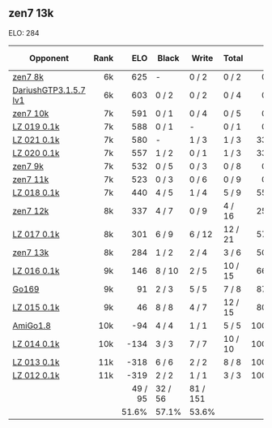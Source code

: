## zen7 13k ##

ELO: 284

Opponent | Rank | ELO | Black | Write | Total | Win rate
---------|-----:|----:|-------|-------|-------|-------:
[zen7 8k](zen7%208k.md) | 6k | 625 | - | 0 / 2 | 0 / 2 | 0.0%
[DariushGTP3.1.5.7 lv1](DariushGTP3.1.5.7%20lv1.md) | 6k | 603 | 0 / 2 | 0 / 2 | 0 / 4 | 0.0%
[zen7 10k](zen7%2010k.md) | 7k | 591 | 0 / 1 | 0 / 4 | 0 / 5 | 0.0%
[LZ 019 0.1k](LZ%20019%200.1k.md) | 7k | 588 | 0 / 1 | - | 0 / 1 | 0.0%
[LZ 021 0.1k](LZ%20021%200.1k.md) | 7k | 580 | - | 1 / 3 | 1 / 3 | 33.3%
[LZ 020 0.1k](LZ%20020%200.1k.md) | 7k | 557 | 1 / 2 | 0 / 1 | 1 / 3 | 33.3%
[zen7 9k](zen7%209k.md) | 7k | 532 | 0 / 5 | 0 / 3 | 0 / 8 | 0.0%
[zen7 11k](zen7%2011k.md) | 7k | 523 | 0 / 3 | 0 / 6 | 0 / 9 | 0.0%
[LZ 018 0.1k](LZ%20018%200.1k.md) | 7k | 440 | 4 / 5 | 1 / 4 | 5 / 9 | 55.6%
[zen7 12k](zen7%2012k.md) | 8k | 337 | 4 / 7 | 0 / 9 | 4 / 16 | 25.0%
[LZ 017 0.1k](LZ%20017%200.1k.md) | 8k | 301 | 6 / 9 | 6 / 12 | 12 / 21 | 57.1%
[zen7 13k](zen7%2013k.md) | 8k | 284 | 1 / 2 | 2 / 4 | 3 / 6 | 50.0%
[LZ 016 0.1k](LZ%20016%200.1k.md) | 9k | 146 | 8 / 10 | 2 / 5 | 10 / 15 | 66.7%
[Go169](Go169.md) | 9k | 91 | 2 / 3 | 5 / 5 | 7 / 8 | 87.5%
[LZ 015 0.1k](LZ%20015%200.1k.md) | 9k | 46 | 8 / 8 | 4 / 7 | 12 / 15 | 80.0%
[AmiGo1.8](AmiGo1.8.md) | 10k | -94 | 4 / 4 | 1 / 1 | 5 / 5 | 100.0%
[LZ 014 0.1k](LZ%20014%200.1k.md) | 10k | -134 | 3 / 3 | 7 / 7 | 10 / 10 | 100.0%
[LZ 013 0.1k](LZ%20013%200.1k.md) | 11k | -318 | 6 / 6 | 2 / 2 | 8 / 8 | 100.0%
[LZ 012 0.1k](LZ%20012%200.1k.md) | 11k | -319 | 2 / 2 | 1 / 1 | 3 / 3 | 100.0%
 | | | 49 / 95 | 32 / 56 | 81 / 151 | 
 | | | 51.6% | 57.1% | 53.6% | 
